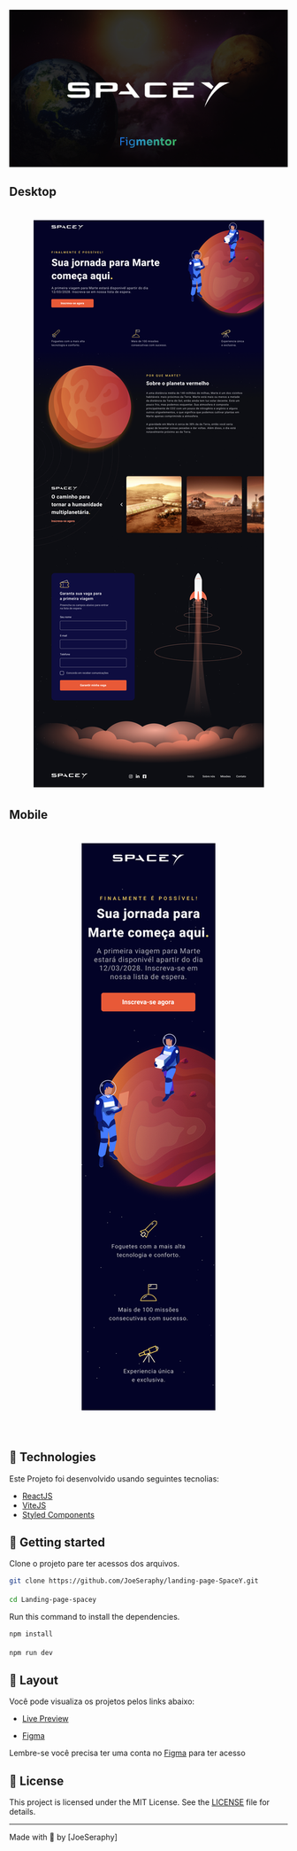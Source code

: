 <p align="center">
  <img alt="Cover" src=".github/Cover.png">
</p>

## Desktop

<h1 align="center">
<img alt="Preview Desktop" title="SpaceY" src=".github/Interface_Desktop.png" />
</h1>

## Mobile

<h1 align="center">
<img alt="Preview Mobile" title="SpaceY" src=".github/Exemplo_Mobile.png" />
</h1>

<br>

## 🧪 Technologies

Este Projeto foi desenvolvido usando seguintes tecnolias:

- [ReactJS](https://reactjs.org)
- [ViteJS](https://vitejs.dev)
- [Styled Components](https://styled-components.com)

## 🚀 Getting started

Clone o projeto pare ter acessos dos arquivos.

```bash
git clone https://github.com/JoeSeraphy/landing-page-SpaceY.git

cd Landing-page-spacey
```

Run this command to install the dependencies.

```bash
npm install

npm run dev
```

## 🔖 Layout

Você pode visualiza os projetos pelos links abaixo:

- [Live Preview]()

- [Figma](<https://www.figma.com/file/W109B1CGYN1ILSeujVy4Pe/SpaceY---Figmentor-(Community)?node-id=45%3A649>)

Lembre-se você precisa ter uma conta no [Figma](http://figma.com/) para ter acesso

## 📝 License

This project is licensed under the MIT License. See the [LICENSE](LICENSE) file for details.

---

Made with 💜 by [JoeSeraphy]
